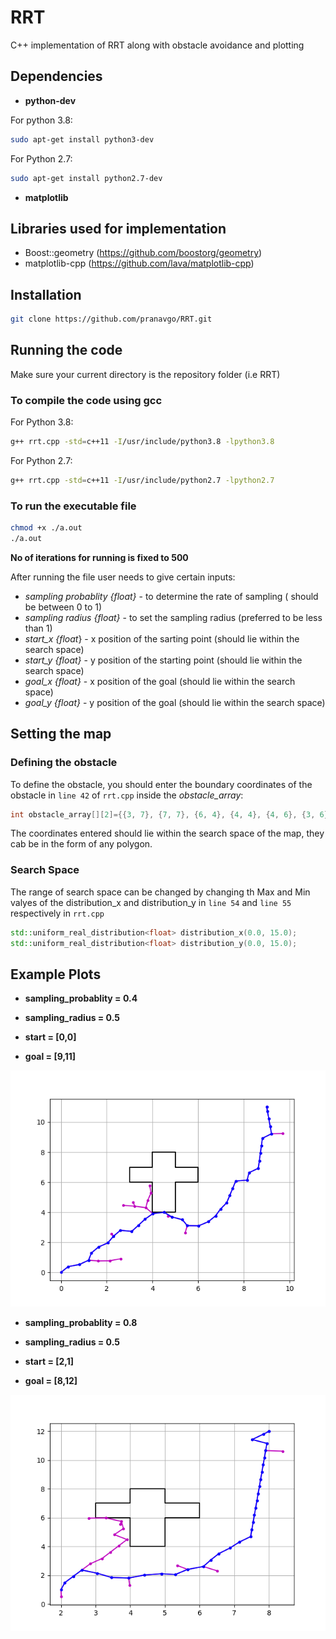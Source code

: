 # RRT
C++ implementation of RRT along with obstacle avoidance and plotting

## Dependencies
- **python-dev**

For python 3.8:
```bash
sudo apt-get install python3-dev
```

For Python 2.7:
```bash
sudo apt-get install python2.7-dev
```
- **matplotlib**
## Libraries used for implementation
- Boost::geometry (https://github.com/boostorg/geometry)
- matplotlib-cpp (https://github.com/lava/matplotlib-cpp)

## Installation

```bash
git clone https://github.com/pranavgo/RRT.git
```

## Running the code
Make sure your current directory is the repository folder (i.e RRT)

### **To compile the code using gcc**


For Python 3.8:
```bash
g++ rrt.cpp -std=c++11 -I/usr/include/python3.8 -lpython3.8
```

For Python 2.7:
```bash
g++ rrt.cpp -std=c++11 -I/usr/include/python2.7 -lpython2.7
```

### **To run the executable file** 
```bash
chmod +x ./a.out
./a.out
```
**No of iterations for running is fixed to 500**

After running the file user needs to give certain inputs:

- *sampling probablity {float}* - to determine the rate of sampling ( should be between 0 to 1)
- *sampling radius {float}* - to set the sampling radius (preferred to be less than 1)
- *start_x {float*} - x position of the sarting point (should lie within the search space)
- *start_y {float}* - y position of the starting point (should lie within the search space)
- *goal_x {float}* - x position of the goal (should lie within the search space)
- *goal_y {float}* - y position of the goal (should lie within the search space)
  
## Setting the map

### **Defining the obstacle**
To define the obstacle, you should enter the boundary coordinates of the obstacle in `line 42` of `rrt.cpp` inside the *obstacle_array*:
```cpp
int obstacle_array[][2]={{3, 7}, {7, 7}, {6, 4}, {4, 4}, {4, 6}, {3, 6}};
```
The coordinates entered should lie within the search space of the map, they cab be in the form of any polygon.

### **Search Space**
The range of search space can be changed by changing th Max and Min valyes of the distribution_x and distribution_y in `line 54` and `line 55` respectively in `rrt.cpp` 
```cpp
std::uniform_real_distribution<float> distribution_x(0.0, 15.0);
std::uniform_real_distribution<float> distribution_y(0.0, 15.0);
```
## Example Plots

- **sampling_probablity = 0.4**

- **sampling_radius = 0.5**

- **start = [0,0]**

- **goal = [9,11]**


![](Figure_1.png)


- **sampling_probablity = 0.8**

- **sampling_radius = 0.5**

- **start = [2,1]**

- **goal = [8,12]**


![](Figure_2.png)
